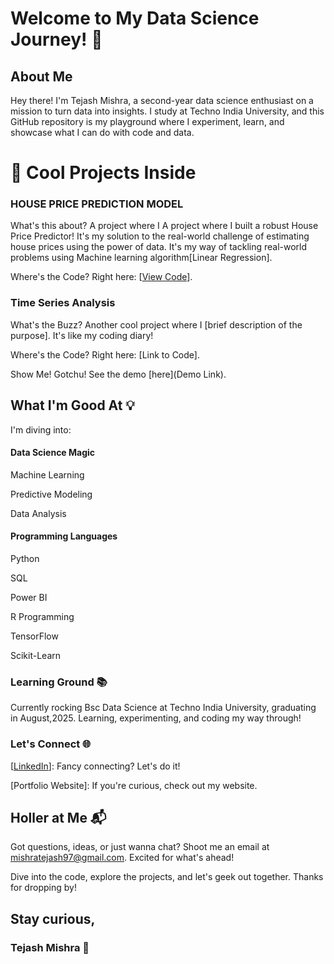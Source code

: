 # Welcome to My Data Science Journey! 🚀
## About Me
Hey there! I'm Tejash Mishra, a second-year data science enthusiast on a mission to turn data into insights. I study at Techno India University, and this GitHub repository is my playground where I experiment, learn, and showcase what I can do with code and data.

# 🚀 Cool Projects Inside
### HOUSE PRICE PREDICTION MODEL
What's this about? A project where I A project where I built a robust House Price Predictor! It's my solution to the real-world challenge of estimating house prices using the power of data. It's my way of tackling real-world problems using Machine learning algorithm[Linear Regression].

Where's the Code? Right here: [[View Code](https://github.com/Tejash97/projectss/blob/7b1c97e19c46690620f94473520ea9b0a5167711/HOUSE%20PRICE%20USING%20LINEAR%20REGRESSION.ipynb)].

### Time Series Analysis
What's the Buzz? Another cool project where I [brief description of the purpose]. It's like my coding diary!

Where's the Code? Right here: [Link to Code].

Show Me! Gotchu! See the demo [here](Demo Link).

## What I'm Good At 💡
I'm diving into:

#### Data Science Magic

Machine Learning

Predictive Modeling

Data Analysis

#### Programming Languages

Python

SQL

Power BI

R Programming

TensorFlow 

Scikit-Learn

### Learning Ground 📚
Currently rocking Bsc Data Science at Techno India University, graduating in August,2025. Learning, experimenting, and coding my way through!

### Let's Connect 🌐
[[LinkedIn](https://www.linkedin.com/in/tejash-mishra-053361256?utm_source=share&utm_campaign=share_via&utm_content=profile&utm_medium=android_app )]: Fancy connecting? Let's do it!

[Portfolio Website]: If you're curious, check out my website.

## Holler at Me 📬
Got questions, ideas, or just wanna chat? Shoot me an email at mishratejash97@gmail.com. Excited for what's ahead!

Dive into the code, explore the projects, and let's geek out together. Thanks for dropping by!

## Stay curious,
### Tejash Mishra 🌟
